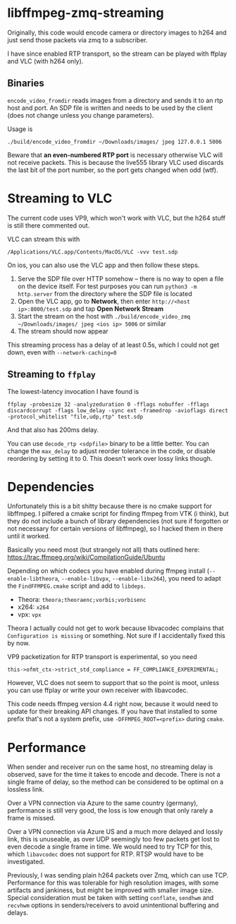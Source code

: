 # libffmpeg-zmq-streaming

Originally, this code would encode camera or directory images to h264 and just send
those packets via zmq to a subscriber.

I have since enabled RTP transport, so the stream can be played with ffplay and VLC
(with h264 only).

## Binaries

`encode_video_fromdir` reads images from a directory and sends it to an rtp host and port. An SDP file is written and
needs to be used by the client (does not change unless you change parameters).

Usage is

```
./build/encode_video_fromdir ~/Downloads/images/ jpeg 127.0.0.1 5006
```

Beware that **an even-numbered RTP port** is necessary otherwise VLC will not receive
packets. This is because the live555 library VLC used discards the last bit of the port
number, so the port gets changed when odd (wtf).


# Streaming to VLC

The current code uses VP9, which won't work with VLC, but the h264 stuff is still there
commented out.

VLC can stream this with

```
/Applications/VLC.app/Contents/MacOS/VLC -vvv test.sdp
```

On ios, you can also use the VLC app and then follow these steps.

1. Serve the SDP file over HTTP somehow – there is no way to open a file on the device
   itself. For test purposes you can run `python3 -m http.server` from the directory
   where the SDP file is located
2. Open the VLC app, go to **Network**, then enter `http://<host ip>:8000/test.sdp` and
   tap **Open Network Stream**
3. Start the stream on the host with `./build/encode_video_zmq ~/Downloads/images/ jpeg <ios ip> 5006` or similar
4. The stream should now appear

This streaming process has a delay of at least 0.5s, which I could not get down, even with
`--network-caching=0`

## Streaming to `ffplay`

The lowest-latency invocation I have found is

```
ffplay -probesize 32 -analyzeduration 0 -fflags nobuffer -fflags discardcorrupt -flags low_delay -sync ext -framedrop -avioflags direct -protocol_whitelist "file,udp,rtp" test.sdp
```

And that also has 200ms delay.

You can use `decode_rtp <sdpfile>` binary to be a little better. You can change the
`max_delay` to adjust reorder tolerance in the code, or disable reordering by setting it to 0. This doesn't work over lossy links though.

# Dependencies

Unfortunately this is a bit shitty because there is no cmake support for libffmpeg. I pilfered a cmake script for finding ffmpeg from VTK (i think),
but they do not include a bunch of library dependencies (not sure if forgotten or not necessary for certain versions of libffmpeg), so I hacked them in there until it worked.

Basically you need most (but strangely not all) thats outlined here: https://trac.ffmpeg.org/wiki/CompilationGuide/Ubuntu

Depending on which codecs you have enabled during ffmpeg install
(`--enable-libtheora`, `--enable-libvpx`, `--enable-libx264`), you need to adapt the
`FindFFMPEG.cmake` script and add to `libdeps`.

- Theora: `theora;theoraenc;vorbis;vorbisenc`
- x264: `x264`
- vpx: `vpx`

Theora I actually could not get to work because libvacodec complains that `Configuration
is missing` or something. Not sure if I accidentally fixed this by now.

VP9 packetization for RTP transport is experimental, so you need

```
this->ofmt_ctx->strict_std_compliance = FF_COMPLIANCE_EXPERIMENTAL;
```

However, VLC does not seem to support that so the point is moot, unless you can use
ffplay or write your own receiver with libavcodec.

This code needs ffmpeg version 4.4 right now, because it would need to update for their
breaking API changes. If you have that installed to some prefix that's not a system
prefix, use `-DFFMPEG_ROOT=<prefix>` during `cmake`.

# Performance

When sender and receiver run on the same host, no streaming delay is observed, save for
the time it takes to encode and decode. There is not a single frame of delay, so the
method can be considered to be optimal on a lossless link.

Over a VPN connection via Azure to the same country (germany), performance is still very
good, the loss is low enough that only rarely a frame is missed.

Over a VPN connection via Azure US and a much more delayed and lossly link, this is
unuseable, as over UDP seemingly too few packets get lost to even decode a single frame
in time. We would need to try TCP for this, which `libavcodec` does not support for RTP.
RTSP would have to be investigated.

Previously, I was sending plain h264 packets over Zmq, which can use TCP. Performance
for this was tolerable for high resolution images, with some artifacts and jankiness,
but might be improved with smaller image size. Special consideration must be taken with
setting `conflate`, `sendhwm` and `recvhwm` options in senders/receivers to avoid
unintentional buffering and delays.
